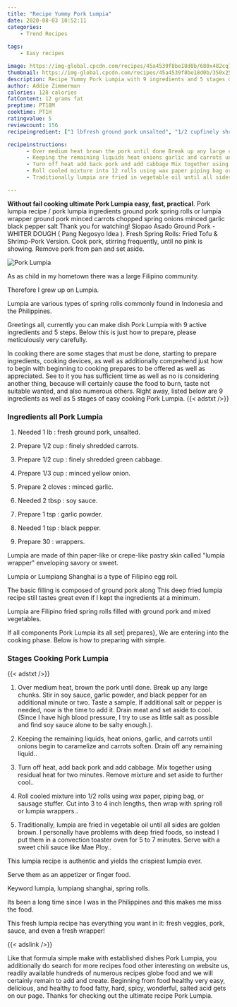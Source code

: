 ```yaml
---
title: "Recipe Yummy Pork Lumpia"
date: 2020-08-03 10:52:11
categories:
    - Trend Recipes
    
tags:
    - Easy recipes

image: https://img-global.cpcdn.com/recipes/45a4539f8be18d0b/680x482cq70/pork-lumpia-recipe-main-photo.jpg
thumbnail: https://img-global.cpcdn.com/recipes/45a4539f8be18d0b/350x250cq70/pork-lumpia-recipe-main-photo.jpg
description: Recipe Yummy Pork Lumpia with 9 ingredients and 5 stages of easy cooking.
author: Addie Zimmerman
calories: 128 calories
fatContent: 12 grams fat
preptime: PT18M
cooktime: PT1H
ratingvalue: 5
reviewcount: 156
recipeingredient: ["1 lbfresh ground pork unsalted", "1/2 cupfinely shredded carrots", "1/2 cupfinely shredded green cabbage", "1/3 cupminced yellow onion", "2 clovesminced garlic", "2 tbspsoy sauce", "1 tspgarlic powder", "1 tspblack pepper", "30wrappers"]

recipeinstructions: 
      - Over medium heat brown the pork until done Break up any large chunks Stir in soy sauce garlic powder and black pepper for an additional minute or two Taste a sample If additional salt or pepper is needed now is the time to add it Drain meat and set aside to cool Since I have high blood pressure I try to use as little salt as possible and find soy sauce alone to be salty enough 
      - Keeping the remaining liquids heat onions garlic and carrots until onions begin to caramelize and carrots soften Drain off any remaining liquid 
      - Turn off heat add back pork and add cabbage Mix together using residual heat for two minutes Remove mixture and set aside to further cool 
      - Roll cooled mixture into 12 rolls using wax paper piping bag or sausage stuffer Cut into 3 to 4 inch lengths then wrap with spring roll or lumpia wrappers 
      - Traditionally lumpia are fried in vegetable oil until all sides are golden brown I personally have problems with deep fried foods so instead I put them in a convection toaster oven for 5 to 7 minutes Serve with a sweet chili sauce like Mae Ploy

---
```




**Without fail cooking ultimate Pork Lumpia easy, fast, practical**. Pork lumpia recipe / pork lumpia ingredients ground pork spring rolls or lumpia wrapper ground pork minced carrots chopped spring onions minced garlic black pepper salt Thank you for watching! Siopao Asado Ground Pork - WHITER DOUGH ( Pang Negosyo Idea ). Fresh Spring Rolls: Fried Tofu &amp; Shrimp-Pork Version. Cook pork, stirring frequently, until no pink is showing. Remove pork from pan and set aside.


![Pork Lumpia](https://img-global.cpcdn.com/recipes/45a4539f8be18d0b/680x482cq70/pork-lumpia-recipe-main-photo.jpg "Pork Lumpia")



As as child in my hometown there was a large Filipino community.

Therefore I grew up on Lumpia.

Lumpia are various types of spring rolls commonly found in Indonesia and the Philippines.


Greetings all, currently you can make dish Pork Lumpia with 9 active ingredients and 5 steps. Below this is just how to prepare, please meticulously very carefully.

In cooking there are some stages that must be done, starting to prepare ingredients, cooking devices, as well as additionally comprehend just how to begin with beginning to cooking prepares to be offered as well as appreciated. See to it you has sufficient time as well as no is considering another thing, because will certainly cause the food to burn, taste not suitable wanted, and also numerous others. Right away, listed below are 9 ingredients as well as 5 stages of easy cooking Pork Lumpia.
{{< adstxt />}}

### Ingredients all Pork Lumpia


1. Needed 1 lb : fresh ground pork, unsalted.

1. Prepare 1/2 cup : finely shredded carrots.

1. Prepare 1/2 cup : finely shredded green cabbage.

1. Prepare 1/3 cup : minced yellow onion.

1. Prepare 2 cloves : minced garlic.

1. Needed 2 tbsp : soy sauce.

1. Prepare 1 tsp : garlic powder.

1. Needed 1 tsp : black pepper.

1. Prepare 30 : wrappers.


Lumpia are made of thin paper-like or crepe-like pastry skin called &#34;lumpia wrapper&#34; enveloping savory or sweet.

Lumpia or Lumpiang Shanghai is a type of Filipino egg roll.

The basic filling is composed of ground pork along This deep fried lumpia recipe still tastes great even if I kept the ingredients at a minimum.

Lumpia are Filipino fried spring rolls filled with ground pork and mixed vegetables.


If all components Pork Lumpia its all set| prepares}, We are entering into the cooking phase. Below is how to preparing with simple.

### Stages Cooking Pork Lumpia

{{< adstxt />}}


1. Over medium heat, brown the pork until done. Break up any large chunks. Stir in soy sauce, garlic powder, and black pepper for an additional minute or two. Taste a sample. If additional salt or pepper is needed, now is the time to add it. Drain meat and set aside to cool. (Since I have high blood pressure, I try to use as little salt as possible and find soy sauce alone to be salty enough.).



1. Keeping the remaining liquids, heat onions, garlic, and carrots until onions begin to caramelize and carrots soften. Drain off any remaining liquid..



1. Turn off heat, add back pork and add cabbage. Mix together using residual heat for two minutes. Remove mixture and set aside to further cool..



1. Roll cooled mixture into 1/2 rolls using wax paper, piping bag, or sausage stuffer. Cut into 3 to 4 inch lengths, then wrap with spring roll or lumpia wrappers..



1. Traditionally, lumpia are fried in vegetable oil until all sides are golden brown. I personally have problems with deep fried foods, so instead I put them in a convection toaster oven for 5 to 7 minutes. Serve with a sweet chili sauce like Mae Ploy..




This lumpia recipe is authentic and yields the crispiest lumpia ever.

Serve them as an appetizer or finger food.

Keyword lumpia, lumpiang shanghai, spring rolls.

Its been a long time since I was in the Philippines and this makes me miss the food.

This fresh lumpia recipe has everything you want in it: fresh veggies, pork, sauce, and even a fresh wrapper!


{{< adslink />}}

Like that formula simple make with established dishes Pork Lumpia, you additionally do search for more recipes food other interesting on website us, readily available hundreds of numerous recipes globe food and we will certainly remain to add and create. Beginning from food healthy very easy, delicious, and healthy to food fatty, hard, spicy, wonderful, salted acid gets on our page. Thanks for checking out the ultimate recipe Pork Lumpia.
